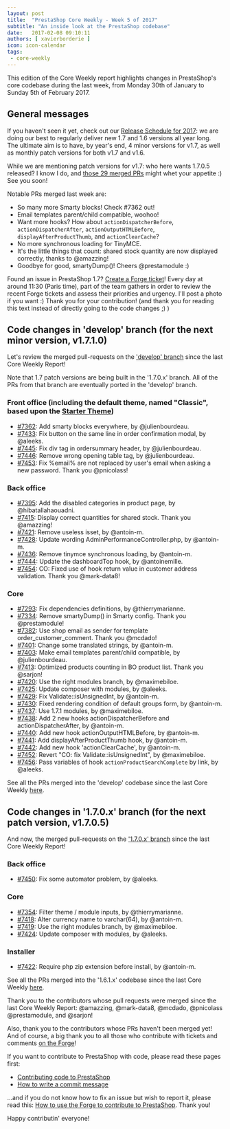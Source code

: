 ```yaml
---
layout: post
title:  "PrestaShop Core Weekly - Week 5 of 2017"
subtitle: "An inside look at the PrestaShop codebase"
date:   2017-02-08 09:10:11
authors: [ xavierborderie ]
icon: icon-calendar
tags:
 - core-weekly
---
```


This edition of the Core Weekly report highlights changes in PrestaShop's core codebase during the last week, from Monday 30th of January to Sunday 5th of February 2017.


## General messages

If you haven't seen it yet, check out our [Release Schedule for 2017](http://build.prestashop.com/news/announcing-our-2017-release-schedule/): we are doing our best to regularly deliver new 1.7 and 1.6 versions all year long. The ultimate aim is to have, by year's end, 4 minor versions for v1.7, as well as monthly patch versions for both v1.7 and v1.6.

While we are mentioning patch versions for v1.7: who here wants 1.7.0.5 released? I know I do, and [those 29 merged PRs](https://github.com/PrestaShop/PrestaShop/milestone/18?closed=1) might whet your appetite :) See you soon!

Notable PRs merged last week are:

* So many more Smarty blocks! Check #7362 out!
* Email templates parent/child compatible, woohoo!
* Want more hooks? How about `actionDispatcherBefore`, `actionDispatcherAfter`, `actionOutputHTMLBefore`, `displayAfterProductThumb`, and `actionClearCache`?
* No more synchronous loading for TinyMCE.
* It's the little things that count: shared stock quantity are now displayed correctly, thanks to @amazzing!
* Goodbye for good, smartyDump()! Cheers @prestamodule :)

Found an issue in PrestaShop 1.7? [Create a Forge ticket](http://forge.prestashop.com/secure/CreateIssue%21default.jspa?selectedProjectId=11322&issuetype=1)! Every day at around 11:30 (Paris time), part of the team gathers in order to review the recent Forge tickets and assess their priorities and urgency. I'll post a photo if you want :) Thank you for your contribution! (and thank you for reading this text instead of directly going to the code changes ;) )



## Code changes in 'develop' branch (for the next minor version, v1.7.1.0)

Let's review the merged pull-requests on the ['develop' branch](https://github.com/PrestaShop/PrestaShop/tree/develop) since the last Core Weekly Report!

Note that 1.7 patch versions are being built in the '1.7.0.x' branch. All of the PRs from that branch are eventually ported in the 'develop' branch.


### Front office (including the default theme, named "Classic", based upon the [Starter Theme](https://github.com/PrestaShop/StarterTheme))

* [#7362](https://github.com/PrestaShop/PrestaShop/pull/7362): Add smarty blocks everywhere, by @julienbourdeau.
* [#7433](https://github.com/PrestaShop/PrestaShop/pull/7433): Fix button on the same line in order confirmation modal, by @aleeks.
* [#7445](https://github.com/PrestaShop/PrestaShop/pull/7445): Fix div tag in ordersummary header, by @julienbourdeau.
* [#7446](https://github.com/PrestaShop/PrestaShop/pull/7446): Remove wrong opening table tag, by @julienbourdeau.
* [#7453](https://github.com/PrestaShop/PrestaShop/pull/7453): Fix %email% are not replaced by user's email when asking a new password. Thank you @pnicolass!



### Back office

* [#7395](https://github.com/PrestaShop/PrestaShop/pull/7395): Add the disabled categories in product page, by @hibatallahaouadni.
* [#7415](https://github.com/PrestaShop/PrestaShop/pull/7415): Display correct quantities for shared stock. Thank you @amazzing!
* [#7421](https://github.com/PrestaShop/PrestaShop/pull/7421): Remove useless isset, by @antoin-m.
* [#7428](https://github.com/PrestaShop/PrestaShop/pull/7428): Update wording AdminPerformanceController.php, by @antoin-m.
* [#7436](https://github.com/PrestaShop/PrestaShop/pull/7436): Remove tinymce synchronous loading, by @antoin-m.
* [#7444](https://github.com/PrestaShop/PrestaShop/pull/7444): Update the dashboardTop hook, by @antoinemille.
* [#7454](https://github.com/PrestaShop/PrestaShop/pull/7454): CO: Fixed use of hook return value in customer address validation. Thank you @mark-data8!


### Core

* [#7293](https://github.com/PrestaShop/PrestaShop/pull/7293): Fix dependencies definitions, by @thierrymarianne.
* [#7334](https://github.com/PrestaShop/PrestaShop/pull/7334): Remove smartyDump() in Smarty config. Thank you @prestamodule!
* [#7382](https://github.com/PrestaShop/PrestaShop/pull/7382): Use shop email as sender for template order_customer_comment. Thank you @mcdado!
* [#7401](https://github.com/PrestaShop/PrestaShop/pull/7401): Change some translated strings, by @antoin-m.
* [#7403](https://github.com/PrestaShop/PrestaShop/pull/7403): Make email templates parent/child compatible, by @julienbourdeau.
* [#7413](https://github.com/PrestaShop/PrestaShop/pull/7413): Optimized products counting in BO product list. Thank you @sarjon!
* [#7420](https://github.com/PrestaShop/PrestaShop/pull/7420): Use the right modules branch, by @maximebiloe.
* [#7425](https://github.com/PrestaShop/PrestaShop/pull/7425): Update composer with modules, by @aleeks.
* [#7429](https://github.com/PrestaShop/PrestaShop/pull/7429): Fix Validate::isUnsignedInt, by @antoin-m.
* [#7430](https://github.com/PrestaShop/PrestaShop/pull/7430): Fixed rendering condition of default groups form, by @antoin-m.
* [#7437](https://github.com/PrestaShop/PrestaShop/pull/7437): Use 1.7.1 modules, by @maximebiloe.
* [#7438](https://github.com/PrestaShop/PrestaShop/pull/7438): Add 2 new hooks actionDispatcherBefore and actionDispatcherAfter, by @antoin-m.
* [#7440](https://github.com/PrestaShop/PrestaShop/pull/7440): Add new hook actionOutputHTMLBefore, by @antoin-m.
* [#7441](https://github.com/PrestaShop/PrestaShop/pull/7441): Add displayAfterProductThumb hook, by @antoin-m.
* [#7442](https://github.com/PrestaShop/PrestaShop/pull/7442): Add new hook 'actionClearCache', by @antoin-m.
* [#7452](https://github.com/PrestaShop/PrestaShop/pull/7452): Revert "CO: fix Validate::isUnsignedInt", by @maximebiloe.
* [#7456](https://github.com/PrestaShop/PrestaShop/pull/7456): Pass variables of hook `actionProductSearchComplete` by link, by @aleeks.


See all the PRs merged into the 'develop' codebase since the last Core Weekly [here](https://github.com/PrestaShop/PrestaShop/pulls?utf8=%E2%9C%93&q=is%3Apr%20merged%3A2017-01-30..2017-02-05%20is%3Aclosed%20base%3Adevelop).


## Code changes in '1.7.0.x' branch (for the next patch version, v1.7.0.5) 

And now, the merged pull-requests on the ['1.7.0.x' branch](https://github.com/PrestaShop/PrestaShop/tree/1.7.0.x) since the last Core Weekly Report!


### Back office

* [#7450](https://github.com/PrestaShop/PrestaShop/pull/7450): Fix some automator problem, by @aleeks.


### Core

* [#7354](https://github.com/PrestaShop/PrestaShop/pull/7354): Filter theme / module inputs, by @thierrymarianne.
* [#7418](https://github.com/PrestaShop/PrestaShop/pull/7418): Alter currency name to varchar(64), by @antoin-m.
* [#7419](https://github.com/PrestaShop/PrestaShop/pull/7419): Use the right modules branch, by @maximebiloe.
* [#7424](https://github.com/PrestaShop/PrestaShop/pull/7424): Update composer with modules, by @aleeks.


### Installer

* [#7422](https://github.com/PrestaShop/PrestaShop/pull/7422): Require php zip extension before install, by @antoin-m.



See all the PRs merged into the '1.6.1.x' codebase since the last Core Weekly [here](https://github.com/PrestaShop/PrestaShop/pulls?utf8=%E2%9C%93&q=is%3Apr%20merged%3A2017-01-30..2017-02-05%20is%3Aclosed%20base%3A1.7.0.x).


Thank you to the contributors whose pull requests were merged since the last Core Weekly Report: @amazzing, @mark-data8, @mcdado, @pnicolass @prestamodule, and @sarjon!

Also, thank you to the contributors whose PRs haven't been merged yet! And of course, a big thank you to all those who contribute with tickets and comments [on the Forge](http://forge.prestashop.com/browse/BOOM/?selectedTab=com.atlassian.jira.jira-projects-plugin:summary-panel)!

If you want to contribute to PrestaShop with code, please read these pages first:

 * [Contributing code to PrestaShop](http://doc.prestashop.com/display/PS16/Contributing+code+to+PrestaShop)
 * [How to write a commit message](http://doc.prestashop.com/display/PS16/How+to+write+a+commit+message)

...and if you do not know how to fix an issue but wish to report it, please read this: [How to use the Forge to contribute to PrestaShop](http://doc.prestashop.com/display/PS16/How+to+use+the+Forge+to+contribute+to+PrestaShop). Thank you!

Happy contributin' everyone!
